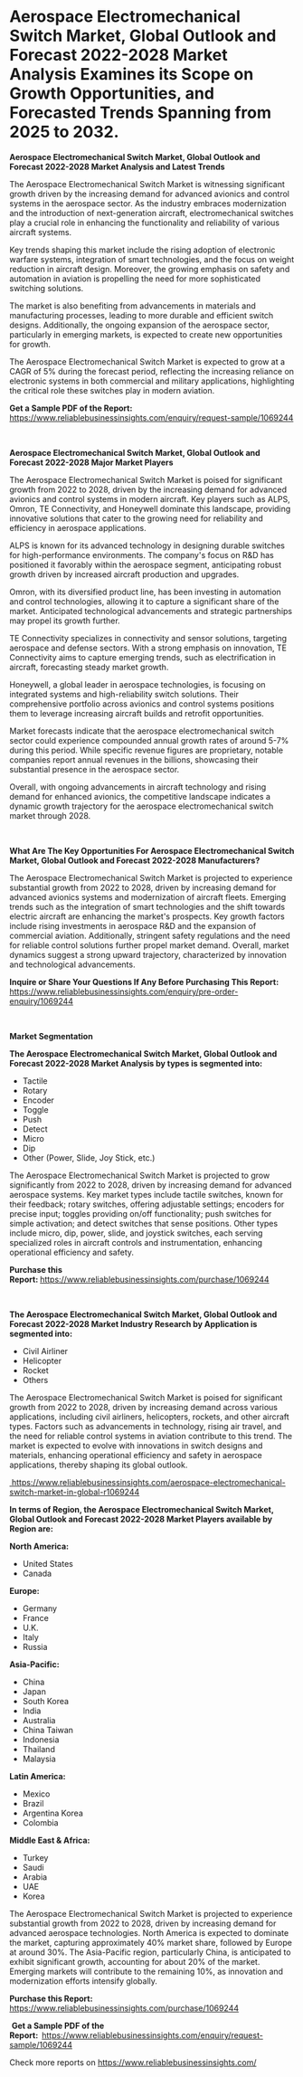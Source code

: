 <p><h1>Aerospace Electromechanical Switch Market, Global Outlook and Forecast 2022-2028 Market Analysis Examines its Scope on Growth Opportunities, and Forecasted Trends Spanning from 2025 to 2032.</h1></p><p><strong>Aerospace Electromechanical Switch Market, Global Outlook and Forecast 2022-2028 Market Analysis and Latest Trends</strong></p>
<p><p>The Aerospace Electromechanical Switch Market is witnessing significant growth driven by the increasing demand for advanced avionics and control systems in the aerospace sector. As the industry embraces modernization and the introduction of next-generation aircraft, electromechanical switches play a crucial role in enhancing the functionality and reliability of various aircraft systems. </p><p>Key trends shaping this market include the rising adoption of electronic warfare systems, integration of smart technologies, and the focus on weight reduction in aircraft design. Moreover, the growing emphasis on safety and automation in aviation is propelling the need for more sophisticated switching solutions. </p><p>The market is also benefiting from advancements in materials and manufacturing processes, leading to more durable and efficient switch designs. Additionally, the ongoing expansion of the aerospace sector, particularly in emerging markets, is expected to create new opportunities for growth. </p><p>The Aerospace Electromechanical Switch Market is expected to grow at a CAGR of 5% during the forecast period, reflecting the increasing reliance on electronic systems in both commercial and military applications, highlighting the critical role these switches play in modern aviation.</p></p>
<p><strong>Get a Sample PDF of the Report:&nbsp;</strong> <a href="https://www.reliablebusinessinsights.com/enquiry/request-sample/1069244?utm_campaign=3003&utm_medium=2&utm_source=Github&utm_content=ia&utm_term=21032025&utm_id=aerospace-electromechanical-switch-market-global-outlook-and-forecast-2022-2028">https://www.reliablebusinessinsights.com/enquiry/request-sample/1069244</a></p>
<p>&nbsp;</p>
<p><strong>Aerospace Electromechanical Switch Market, Global Outlook and Forecast 2022-2028 Major Market Players</strong></p>
<p><p>The Aerospace Electromechanical Switch Market is poised for significant growth from 2022 to 2028, driven by the increasing demand for advanced avionics and control systems in modern aircraft. Key players such as ALPS, Omron, TE Connectivity, and Honeywell dominate this landscape, providing innovative solutions that cater to the growing need for reliability and efficiency in aerospace applications.</p><p>ALPS is known for its advanced technology in designing durable switches for high-performance environments. The company's focus on R&D has positioned it favorably within the aerospace segment, anticipating robust growth driven by increased aircraft production and upgrades.</p><p>Omron, with its diversified product line, has been investing in automation and control technologies, allowing it to capture a significant share of the market. Anticipated technological advancements and strategic partnerships may propel its growth further.</p><p>TE Connectivity specializes in connectivity and sensor solutions, targeting aerospace and defense sectors. With a strong emphasis on innovation, TE Connectivity aims to capture emerging trends, such as electrification in aircraft, forecasting steady market growth.</p><p>Honeywell, a global leader in aerospace technologies, is focusing on integrated systems and high-reliability switch solutions. Their comprehensive portfolio across avionics and control systems positions them to leverage increasing aircraft builds and retrofit opportunities.</p><p>Market forecasts indicate that the aerospace electromechanical switch sector could experience compounded annual growth rates of around 5-7% during this period. While specific revenue figures are proprietary, notable companies report annual revenues in the billions, showcasing their substantial presence in the aerospace sector.</p><p>Overall, with ongoing advancements in aircraft technology and rising demand for enhanced avionics, the competitive landscape indicates a dynamic growth trajectory for the aerospace electromechanical switch market through 2028.</p></p>
<p>&nbsp;</p>
<p><strong>What Are The Key Opportunities For Aerospace Electromechanical Switch Market, Global Outlook and Forecast 2022-2028 Manufacturers?</strong></p>
<p><p>The Aerospace Electromechanical Switch Market is projected to experience substantial growth from 2022 to 2028, driven by increasing demand for advanced avionics systems and modernization of aircraft fleets. Emerging trends such as the integration of smart technologies and the shift towards electric aircraft are enhancing the market's prospects. Key growth factors include rising investments in aerospace R&D and the expansion of commercial aviation. Additionally, stringent safety regulations and the need for reliable control solutions further propel market demand. Overall, market dynamics suggest a strong upward trajectory, characterized by innovation and technological advancements.</p></p>
<p><strong>Inquire or Share Your Questions If Any Before Purchasing This Report:</strong> <a href="https://www.reliablebusinessinsights.com/enquiry/pre-order-enquiry/1069244?utm_campaign=3003&utm_medium=2&utm_source=Github&utm_content=ia&utm_term=21032025&utm_id=aerospace-electromechanical-switch-market-global-outlook-and-forecast-2022-2028">https://www.reliablebusinessinsights.com/enquiry/pre-order-enquiry/1069244</a></p>
<p>&nbsp;</p>
<p><strong>Market Segmentation</strong></p>
<p><strong>The Aerospace Electromechanical Switch Market, Global Outlook and Forecast 2022-2028 Market Analysis by types is segmented into:</strong></p>
<p><ul><li>Tactile</li><li>Rotary</li><li>Encoder</li><li>Toggle</li><li>Push</li><li>Detect</li><li>Micro</li><li>Dip</li><li>Other (Power, Slide, Joy Stick, etc.)</li></ul></p>
<p><p>The Aerospace Electromechanical Switch Market is projected to grow significantly from 2022 to 2028, driven by increasing demand for advanced aerospace systems. Key market types include tactile switches, known for their feedback; rotary switches, offering adjustable settings; encoders for precise input; toggles providing on/off functionality; push switches for simple activation; and detect switches that sense positions. Other types include micro, dip, power, slide, and joystick switches, each serving specialized roles in aircraft controls and instrumentation, enhancing operational efficiency and safety.</p></p>
<p><strong>Purchase this Report:&nbsp;</strong><a href="https://www.reliablebusinessinsights.com/purchase/1069244?utm_campaign=3003&utm_medium=2&utm_source=Github&utm_content=ia&utm_term=21032025&utm_id=aerospace-electromechanical-switch-market-global-outlook-and-forecast-2022-2028">https://www.reliablebusinessinsights.com/purchase/1069244</a></p>
<p>&nbsp;</p>
<p><strong>The Aerospace Electromechanical Switch Market, Global Outlook and Forecast 2022-2028 Market Industry Research by Application is segmented into:</strong></p>
<p><ul><li>Civil Airliner</li><li>Helicopter</li><li>Rocket</li><li>Others</li></ul></p>
<p><p>The Aerospace Electromechanical Switch Market is poised for significant growth from 2022 to 2028, driven by increasing demand across various applications, including civil airliners, helicopters, rockets, and other aircraft types. Factors such as advancements in technology, rising air travel, and the need for reliable control systems in aviation contribute to this trend. The market is expected to evolve with innovations in switch designs and materials, enhancing operational efficiency and safety in aerospace applications, thereby shaping its global outlook.</p></p>
<p><a href="https://www.reliablebusinessinsights.com/aerospace-electromechanical-switch-market-in-global-r1069244?utm_campaign=3003&utm_medium=2&utm_source=Github&utm_content=ia&utm_term=21032025&utm_id=aerospace-electromechanical-switch-market-global-outlook-and-forecast-2022-2028">&nbsp;https://www.reliablebusinessinsights.com/aerospace-electromechanical-switch-market-in-global-r1069244</a></p>
<p><strong>In terms of Region, the Aerospace Electromechanical Switch Market, Global Outlook and Forecast 2022-2028 Market Players available by Region are:</strong></p>
<p>
    <p> <strong> North America: </strong>
        <ul>
            <li>United States</li>
            <li>Canada</li>
        </ul>
        </p> 
    <p> <strong> Europe: </strong>
        <ul>
            <li>Germany</li>
            <li>France</li>
            <li>U.K.</li>
            <li>Italy</li>
            <li>Russia</li>
        </ul>
        </p> 
    <p> <strong> Asia-Pacific: </strong>
        <ul>
            <li>China</li>
            <li>Japan</li>
            <li>South Korea</li>
            <li>India</li>
            <li>Australia</li>
            <li>China Taiwan</li>
            <li>Indonesia</li>
            <li>Thailand</li>
            <li>Malaysia</li>
        </ul>
        </p> 
    <p> <strong> Latin America: </strong>
        <ul>
            <li>Mexico</li>
            <li>Brazil</li>
            <li>Argentina Korea</li>
            <li>Colombia</li>
        </ul>
        </p> 
    <p> <strong> Middle East & Africa: </strong>
        <ul>
            <li>Turkey</li>
            <li>Saudi</li>
            <li>Arabia</li>
            <li>UAE</li>
            <li>Korea</li>
        </ul>
    </p>
    </p>
<p><p>The Aerospace Electromechanical Switch Market is projected to experience substantial growth from 2022 to 2028, driven by increasing demand for advanced aerospace technologies. North America is expected to dominate the market, capturing approximately 40% market share, followed by Europe at around 30%. The Asia-Pacific region, particularly China, is anticipated to exhibit significant growth, accounting for about 20% of the market. Emerging markets will contribute to the remaining 10%, as innovation and modernization efforts intensify globally.</p></p>
<p><strong>Purchase this Report: </strong><a href="https://www.reliablebusinessinsights.com/purchase/1069244?utm_campaign=3003&utm_medium=2&utm_source=Github&utm_content=ia&utm_term=21032025&utm_id=aerospace-electromechanical-switch-market-global-outlook-and-forecast-2022-2028">https://www.reliablebusinessinsights.com/purchase/1069244</a></p>
<p>&nbsp;<strong>Get a Sample PDF of the Report:&nbsp;&nbsp;</strong><a href="https://www.reliablebusinessinsights.com/enquiry/request-sample/1069244?utm_campaign=3003&utm_medium=2&utm_source=Github&utm_content=ia&utm_term=21032025&utm_id=aerospace-electromechanical-switch-market-global-outlook-and-forecast-2022-2028">https://www.reliablebusinessinsights.com/enquiry/request-sample/1069244</a></p>
<p><strong></strong></p>
<p>Check more reports on <a href="https://www.reliablebusinessinsights.com/?utm_campaign=3003&utm_medium=2&utm_source=Github&utm_content=ia&utm_term=21032025&utm_id=aerospace-electromechanical-switch-market-global-outlook-and-forecast-2022-2028">https://www.reliablebusinessinsights.com/</a></p>